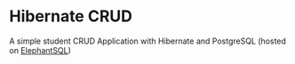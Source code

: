 # Hibernate CRUD

A simple student CRUD Application with Hibernate and PostgreSQL (hosted on [ElephantSQL](https://www.elephantsql.com/))
